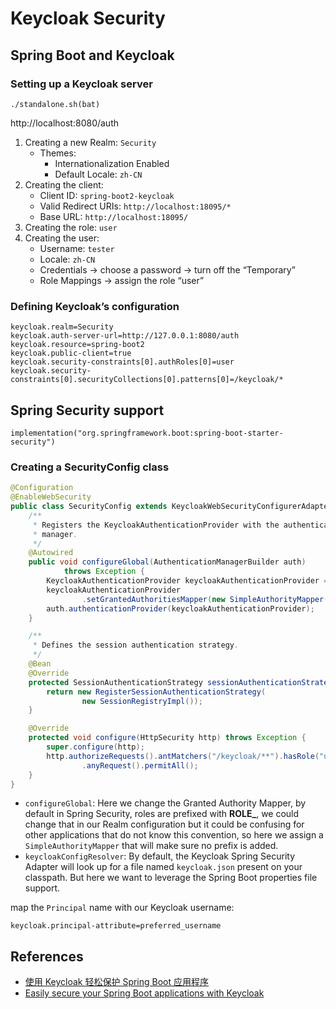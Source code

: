 # Keycloak Security

## Spring Boot and Keycloak

### Setting up a Keycloak server
```
./standalone.sh(bat)
```
http://localhost:8080/auth

1. Creating a new Realm: `Security`
    - Themes:
        * Internationalization Enabled
        * Default Locale: `zh-CN`
2. Creating the client:
    - Client ID: `spring-boot2-keycloak`
    - Valid Redirect URIs: `http://localhost:18095/*`
    - Base URL: `http://localhost:18095/`
3. Creating the role: `user`
4. Creating the user:
    - Username: `tester`
    - Locale: `zh-CN`
    - Credentials -> choose a password -> turn off the “Temporary”
    - Role Mappings -> assign the role “user”

### Defining Keycloak’s configuration
```
keycloak.realm=Security
keycloak.auth-server-url=http://127.0.0.1:8080/auth
keycloak.resource=spring-boot2
keycloak.public-client=true
keycloak.security-constraints[0].authRoles[0]=user
keycloak.security-constraints[0].securityCollections[0].patterns[0]=/keycloak/*
```

## Spring Security support
```
implementation("org.springframework.boot:spring-boot-starter-security")
```

### Creating a SecurityConfig class
```java
@Configuration
@EnableWebSecurity
public class SecurityConfig extends KeycloakWebSecurityConfigurerAdapter {
    /**
     * Registers the KeycloakAuthenticationProvider with the authentication
     * manager.
     */
    @Autowired
    public void configureGlobal(AuthenticationManagerBuilder auth)
            throws Exception {
        KeycloakAuthenticationProvider keycloakAuthenticationProvider = keycloakAuthenticationProvider();
        keycloakAuthenticationProvider
                .setGrantedAuthoritiesMapper(new SimpleAuthorityMapper());
        auth.authenticationProvider(keycloakAuthenticationProvider);
    }

    /**
     * Defines the session authentication strategy.
     */
    @Bean
    @Override
    protected SessionAuthenticationStrategy sessionAuthenticationStrategy() {
        return new RegisterSessionAuthenticationStrategy(
                new SessionRegistryImpl());
    }

    @Override
    protected void configure(HttpSecurity http) throws Exception {
        super.configure(http);
        http.authorizeRequests().antMatchers("/keycloak/**").hasRole("user")
                .anyRequest().permitAll();
    }
}
```

- `configureGlobal`: Here we change the Granted Authority Mapper, by default in Spring Security, roles are prefixed with **ROLE_**, we could change that in our Realm configuration but it could be confusing for other applications that do not know this convention, so here we assign a `SimpleAuthorityMapper` that will make sure no prefix is added.
- `keycloakConfigResolver`: By default, the Keycloak Spring Security Adapter will look up for a file named `keycloak.json` present on your classpath. But here we want to leverage the Spring Boot properties file support.

map the `Principal` name with our Keycloak username:
```
keycloak.principal-attribute=preferred_username
```

## References
- [使用 Keycloak 轻松保护 Spring Boot 应用程序](https://www.oschina.net/translate/easily-secure-your-spring-boot-applications-with-k)
- [Easily secure your Spring Boot applications with Keycloak](https://developers.redhat.com/blog/2017/05/25/easily-secure-your-spring-boot-applications-with-keycloak/)